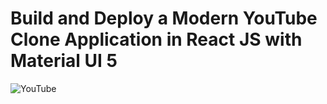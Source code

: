 # Build and Deploy a Modern YouTube Clone Application in React JS with Material UI 5
![YouTube](https://i.ibb.co/4R5RkmW/Thumbnail-5.png)
